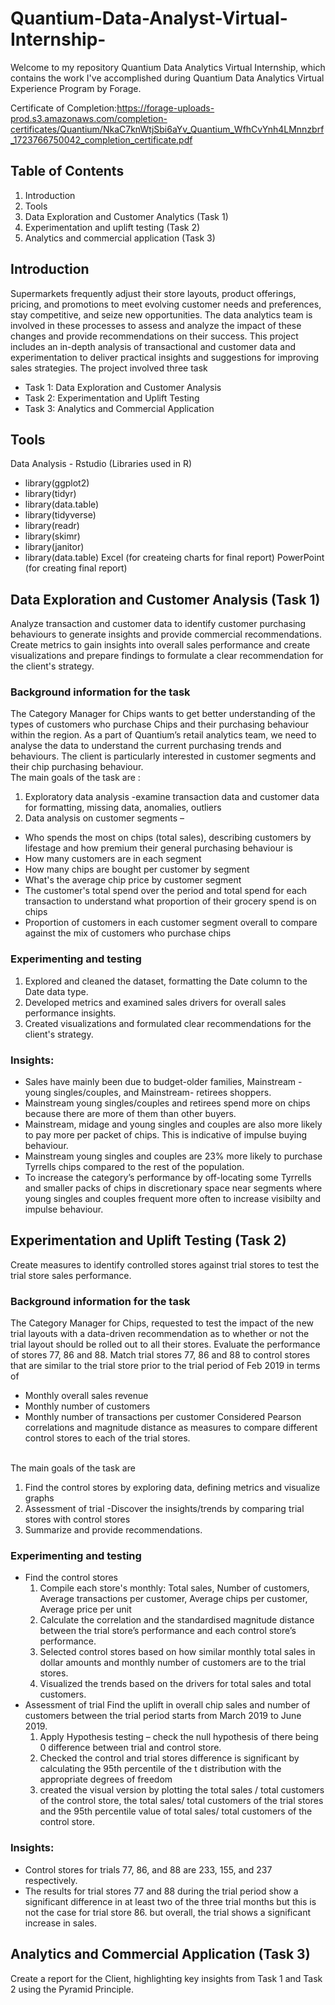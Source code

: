 # Quantium-Data-Analyst-Virtual-Internship-

Welcome to my repository Quantium Data Analytics Virtual Internship, which contains the work I've accomplished during Quantium Data Analytics Virtual Experience Program by Forage. 

Certificate of Completion:https://forage-uploads-prod.s3.amazonaws.com/completion-certificates/Quantium/NkaC7knWtjSbi6aYv_Quantium_WfhCvYnh4LMnnzbrf_1723766750042_completion_certificate.pdf

## Table of Contents
1.	Introduction 
2.	Tools
3.	Data Exploration and Customer Analytics (Task 1)
4.	Experimentation and uplift testing (Task 2)
5.	Analytics and commercial application (Task 3)

## Introduction

Supermarkets frequently adjust their store layouts, product offerings, pricing, and promotions to meet evolving customer needs and preferences, stay competitive, and seize new opportunities. The data analytics team is involved in these processes to assess and analyze the impact of these changes and provide recommendations on their success. This project includes an in-depth analysis of transactional and customer data and experimentation to deliver practical insights and suggestions for improving sales strategies. 
The project involved three task 

  * Task 1: Data Exploration and Customer Analysis
  * Task 2: Experimentation and Uplift Testing
  * Task 3: Analytics and Commercial Application

## Tools

Data Analysis - Rstudio (Libraries used in R)<br/>
 *	library(ggplot2)<br/>
 * library(tidyr)<br/>
 * library(data.table)
 * library(tidyverse)
 * library(readr)
 * library(skimr)
 * library(janitor)
 * library(data.table)
Excel (for createing charts for final report)
PowerPoint (for creating final report)

## Data Exploration and Customer Analysis (Task 1)
Analyze transaction and customer data to identify customer purchasing behaviours to generate insights and provide commercial recommendations. Create metrics to gain insights into overall sales performance and create visualizations and prepare findings to formulate a clear recommendation for the client's strategy.

### Background information for the task
The Category Manager for Chips wants to get better understanding of the types of customers who purchase Chips and their purchasing behaviour within the region. As a part of Quantium’s retail analytics team, we need to analyse the data to understand the current purchasing trends and behaviours. The client is particularly interested in customer segments and their chip purchasing behaviour. 
<br/>The main goals of the task are :
 1.	Exploratory data analysis -examine transaction data and customer data for formatting, missing data, anomalies, outliers 
 2.	Data analysis on customer segments – 
   * Who spends the most on chips (total sales), describing customers by lifestage and how premium their general purchasing behaviour is
   * How many customers are in each segment
   * How many chips are bought per customer by segment
   * What's the average chip price by customer segment
   * The customer's total spend over the period and total spend for each transaction to understand what proportion of their grocery spend is on chips
   * Proportion of customers in each customer segment overall to compare against the mix of customers who purchase chips

### Experimenting and testing
1. Explored and cleaned the dataset, formatting the Date column to the Date data type.
2. Developed metrics and examined sales drivers for overall sales performance insights.
3. Created visualizations and formulated clear recommendations for the client's strategy.

### Insights:
* Sales have mainly been due to budget-older families, Mainstream - young singles/couples, and Mainstream- retirees shoppers.
* Mainstream young singles/couples and retirees spend more on chips because there are more of them than other buyers.
* Mainstream, midage and young singles and couples are also more likely to pay more per packet of chips. This is indicative of impulse buying behaviour.
* Mainstream young singles and couples are 23% more likely to purchase Tyrrells chips compared to the rest of the population.
* To increase the category’s performance by off-locating some Tyrrells and smaller packs of chips in discretionary space near segments where young singles and couples frequent more often to increase visibilty and impulse behaviour.

## Experimentation and Uplift Testing (Task 2)
Create measures to identify controlled stores against trial stores to test the trial store sales performance.

### Background information for the task
The Category Manager for Chips, requested to test the impact of the new trial layouts with a data-driven recommendation as to whether or not the trial layout should be rolled out to all their stores. Evaluate the performance of stores 77, 86 and 88. 
Match trial stores 77, 86 and 88 to control stores that are similar to the trial store prior to the trial period of Feb 2019 in terms of 
 * Monthly overall sales revenue
 * Monthly number of customers
 * Monthly number of transactions per customer
Considered Pearson correlations and magnitude distance as measures to compare different control stores to each of the trial stores.

</br> The main goals of the task are 
 1.	Find the control stores by exploring data, defining metrics and visualize graphs
 2.	Assessment of trial -Discover the insights/trends by comparing trial stores with control stores
 3.	Summarize and provide recommendations.

### Experimenting and testing
* Find the control stores
  1.	Compile each store's monthly: Total sales, Number of customers, Average transactions per customer, Average chips per customer, Average price per unit
  2.	Calculate the correlation and the standardised magnitude distance between the trial store’s performance and each control store’s performance. 
  3.	Selected control stores based on how similar monthly total sales in dollar amounts and monthly number of customers are to the trial stores.
  4.	Visualized the trends based on the drivers for total sales and total customers.
* Assessment of trial 
Find the uplift in overall chip sales and number of customers between the trial period starts from March 2019 to June 2019. 
  1.	Apply Hypothesis testing – check the null hypothesis of there being 0 difference between trial and control store.
  2.	Checked the control and trial stores difference is significant by calculating the 95th percentile of the t distribution with the appropriate degrees of freedom 
  3.	created the  visual version by plotting the total sales / total customers of the control store, the total sales/ total customers of the trial stores and the 95th percentile value of total sales/ total customers of the control store.

### Insights:
* Control stores for trials 77, 86, and 88 are 233, 155, and 237 respectively.
* The results for trial stores 77 and 88 during the trial period show a significant difference in at least two of the three trial months but this is not the case for trial store 86. but overall, the trial shows a significant increase in sales. 

## Analytics and Commercial Application (Task 3)
Create a report for the Client, highlighting key insights from Task 1 and Task 2 using the Pyramid Principle.

